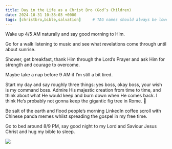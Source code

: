 ```yaml
---
title: Day in the Life as a Christ Bro (God’s Children)
date: 2024-10-31 10:38:03 +0000
tags: [christbro,bible,salvation]     # TAG names should always be lowercase
---
```


Wake up 4/5 AM naturally and say good morning to Him.

Go for a walk listening to music and see what revelations come through until about sunrise.

Shower, get breakfast, thank Him through the Lord’s Prayer and ask Him for strength and courage to overcome.

Maybe take a nap before 9 AM if I’m still a bit tired.

Start my day and say roughly three things: yes boss, okay boss, your wish is my command boss. Admire His majestic creation from time to time, and think about what He would keep and burn down when He comes back. I think He’s probably not gonna keep the gigantic fig tree in Rome. 🤔

Be salt of the earth and flood people’s morning LinkedIn coffee scroll with Chinese panda memes whilst spreading the gospel in my free time.

Go to bed around 8/9 PM, say good night to my Lord and Saviour Jesus Christ and hug my bible to sleep.

![](/6e760355a4f2267fc6c3900624861241.jpeg)